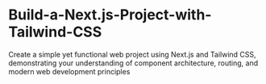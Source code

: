 # Build-a-Next.js-Project-with-Tailwind-CSS
Create a simple yet functional web project using Next.js and Tailwind CSS, demonstrating your understanding of component architecture, routing, and modern web development principles
